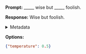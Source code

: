 **Prompt:**
_____ wise but _____ foolish.

**Response:**
Wise but foolish.

<details><summary>Metadata</summary>

- Duration: 714 ms
- Datetime: 2023-09-02T22:21:15.949889
- Model: gpt-3.5-turbo-0613

</details>

**Options:**
```json
{"temperature": 0.5}
```

